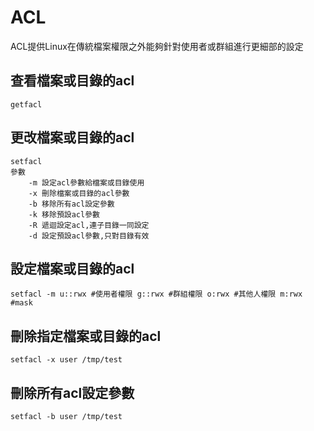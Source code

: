 # ACL

ACL提供Linux在傳統檔案權限之外能夠針對使用者或群組進行更細部的設定 

## 查看檔案或目錄的acl

```
getfacl
```

## 更改檔案或目錄的acl

```
setfacl
參數
	-m 設定acl參數給檔案或目錄使用
	-x 刪除檔案或目錄的acl參數
	-b 移除所有acl設定參數 
	-k 移除預設acl參數 
	-R 遞迴設定acl,連子目錄一同設定 
	-d 設定預設acl參數,只對目錄有效
```

## 設定檔案或目錄的acl

```
setfacl -m u::rwx #使用者權限 g::rwx #群組權限 o:rwx #其他人權限 m:rwx #mask
```

## 刪除指定檔案或目錄的acl

```
setfacl -x user /tmp/test
```

## 刪除所有acl設定參數

```
setfacl -b user /tmp/test
```